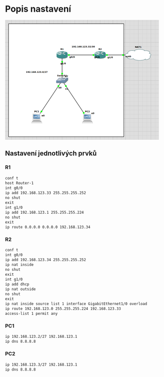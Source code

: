 # Popis nastavení
![mapaSite](https://github.com/smildas/PSI-ukol4/blob/master/mapa.png)

## Nastavení jednotlivých prvků

### R1

```shell
conf t
host Router-1
int g0/0
ip add 192.168.123.33 255.255.255.252
no shut
exit
int g1/0
ip add 192.168.123.1 255.255.255.224
no shut
exit
ip route 0.0.0.0 0.0.0.0 192.168.123.34
```

### R2

```shell
conf t
int g0/0
ip add 192.168.123.34 255.255.255.252
ip nat inside
no shut
exit
int g1/0
ip add dhcp
ip nat outside
no shut
exit
ip nat inside source list 1 interface GigabitEthernet1/0 overload
ip route 192.168.123.0 255.255.255.224 192.168.123.33
access-list 1 permit any
```

### PC1
```shell
ip 192.168.123.2/27 192.168.123.1
ip dns 8.8.8.8
```

### PC2
```shell
ip 192.168.123.3/27 192.168.123.1
ip dns 8.8.8.8
```
